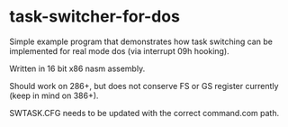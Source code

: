 # task-switcher-for-dos

Simple example program that demonstrates how task switching can be implemented for real mode dos (via interrupt 09h hooking).

Written in 16 bit x86 nasm assembly.

Should work on 286+, but does not conserve FS or GS register currently (keep in mind on 386+).

SWTASK.CFG needs to be updated with the correct command.com path.
